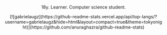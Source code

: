   <div align="center">
  <p>18y. Learner. Computer science student.</p>
  [![gabrielaugz](https://github-readme-stats.vercel.app/api/top-langs/?username=gabrielaugz&hide=html&layout=compact=true&theme=tokyonight)](https://github.com/anuraghazra/github-readme-stats)

